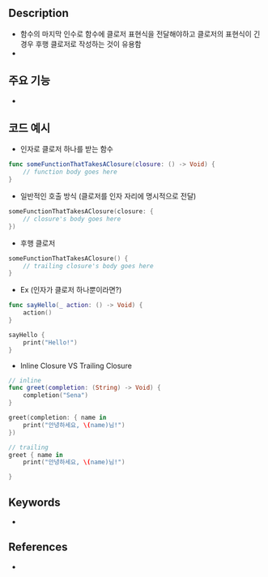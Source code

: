 ## Description
+ 함수의 마지막 인수로 함수에 클로저 표현식을 전달해야하고
  클로저의 표현식이 긴 경우 후행 클로저로 작성하는 것이 유용함
+ 
## 주요 기능
+ 
## 코드 예시
+ 인자로 클로저 하나를 받는 함수
```swift
func someFunctionThatTakesAClosure(closure: () -> Void) {
    // function body goes here
}
```

+ 일반적인 호출 방식 (클로저를 인자 자리에 명시적으로 전달)
```swift
someFunctionThatTakesAClosure(closure: {
    // closure's body goes here
})
``` 

+ 후행 클로저
```swift
someFunctionThatTakesAClosure() {
    // trailing closure's body goes here
}
```

+ Ex (인자가 클로저 하나뿐이라면?)
```swift
func sayHello(_ action: () -> Void) {
    action()
}

sayHello {
    print("Hello!")
}
```

+ Inline Closure VS Trailing Closure
```swift
// inline
func greet(completion: (String) -> Void) {
    completion("Sena")
}

greet(completion: { name in
    print("안녕하세요, \(name)님!")
})

// trailing
greet { name in
    print("안녕하세요, \(name)님!")

}

```
## Keywords
+ 

## References
- 